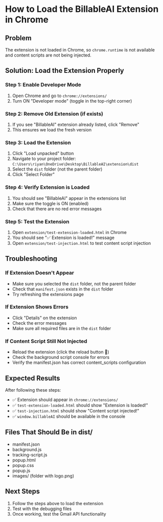 # How to Load the BillableAI Extension in Chrome

## Problem
The extension is not loaded in Chrome, so `chrome.runtime` is not available and content scripts are not being injected.

## Solution: Load the Extension Properly

### Step 1: Enable Developer Mode
1. Open Chrome and go to `chrome://extensions/`
2. Turn ON "Developer mode" (toggle in the top-right corner)

### Step 2: Remove Old Extension (if exists)
1. If you see "BillableAI" extension already listed, click "Remove"
2. This ensures we load the fresh version

### Step 3: Load the Extension
1. Click "Load unpacked" button
2. Navigate to your project folder: `C:\Users\riyan\OneDrive\Desktop\BillableAI\extension\dist`
3. Select the `dist` folder (not the parent folder)
4. Click "Select Folder"

### Step 4: Verify Extension is Loaded
1. You should see "BillableAI" appear in the extensions list
2. Make sure the toggle is ON (enabled)
3. Check that there are no red error messages

### Step 5: Test the Extension
1. Open `extension/test-extension-loaded.html` in Chrome
2. You should see "✅ Extension is loaded!" message
3. Open `extension/test-injection.html` to test content script injection

## Troubleshooting

### If Extension Doesn't Appear
- Make sure you selected the `dist` folder, not the parent folder
- Check that `manifest.json` exists in the `dist` folder
- Try refreshing the extensions page

### If Extension Shows Errors
- Click "Details" on the extension
- Check the error messages
- Make sure all required files are in the `dist` folder

### If Content Script Still Not Injected
- Reload the extension (click the reload button 🔄)
- Check the background script console for errors
- Verify the manifest.json has correct content_scripts configuration

## Expected Results
After following these steps:
- ✅ Extension should appear in `chrome://extensions/`
- ✅ `test-extension-loaded.html` should show "Extension is loaded!"
- ✅ `test-injection.html` should show "Content script injected!"
- ✅ `window.billableAI` should be available in the console

## Files That Should Be in dist/
- manifest.json
- background.js
- tracking-script.js
- popup.html
- popup.css
- popup.js
- images/ (folder with logo.png)

## Next Steps
1. Follow the steps above to load the extension
2. Test with the debugging files
3. Once working, test the Gmail API functionality 